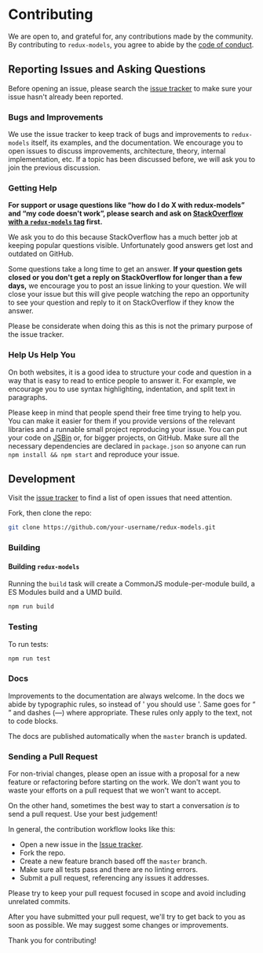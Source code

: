 # Contributing

We are open to, and grateful for, any contributions made by the community. By contributing to `redux-models`, you agree to abide by the [code of conduct](https://github.com/vshushkov/redux-models/blob/master/CODE_OF_CONDUCT.md).

## Reporting Issues and Asking Questions

Before opening an issue, please search the [issue tracker](https://github.com/vshushkov/redux-models/issues) to make sure your issue hasn't already been reported.

### Bugs and Improvements

We use the issue tracker to keep track of bugs and improvements to `redux-models` itself, its examples, and the documentation. We encourage you to open issues to discuss improvements, architecture, theory, internal implementation, etc. If a topic has been discussed before, we will ask you to join the previous discussion.

### Getting Help

**For support or usage questions like “how do I do X with redux-models” and “my code doesn't work”, please search and ask on [StackOverflow with a `redux-models` tag](http://stackoverflow.com/questions/tagged/redux-models?sort=votes&pageSize=50) first.**

We ask you to do this because StackOverflow has a much better job at keeping popular questions visible. Unfortunately good answers get lost and outdated on GitHub.

Some questions take a long time to get an answer. **If your question gets closed or you don't get a reply on StackOverflow for longer than a few days,** we encourage you to post an issue linking to your question. We will close your issue but this will give people watching the repo an opportunity to see your question and reply to it on StackOverflow if they know the answer.

Please be considerate when doing this as this is not the primary purpose of the issue tracker.

### Help Us Help You

On both websites, it is a good idea to structure your code and question in a way that is easy to read to entice people to answer it. For example, we encourage you to use syntax highlighting, indentation, and split text in paragraphs.

Please keep in mind that people spend their free time trying to help you. You can make it easier for them if you provide versions of the relevant libraries and a runnable small project reproducing your issue. You can put your code on [JSBin](http://jsbin.com) or, for bigger projects, on GitHub. Make sure all the necessary dependencies are declared in `package.json` so anyone can run `npm install && npm start` and reproduce your issue.

## Development

Visit the [issue tracker](https://github.com/vshushkov/redux-models/issues) to find a list of open issues that need attention.

Fork, then clone the repo:

```sh
git clone https://github.com/your-username/redux-models.git
```

### Building

#### Building `redux-models`

Running the `build` task will create a CommonJS module-per-module build, a ES Modules build and a UMD build.

```sh
npm run build
```

### Testing

To run tests:

```sh
npm run test
```

### Docs

Improvements to the documentation are always welcome. In the docs we abide by typographic rules, so instead of ' you should use '. Same goes for “ ” and dashes (—) where appropriate. These rules only apply to the text, not to code blocks.

The docs are published automatically when the `master` branch is updated.

### Sending a Pull Request

For non-trivial changes, please open an issue with a proposal for a new feature or refactoring before starting on the work. We don't want you to waste your efforts on a pull request that we won't want to accept.

On the other hand, sometimes the best way to start a conversation _is_ to send a pull request. Use your best judgement!

In general, the contribution workflow looks like this:

- Open a new issue in the [Issue tracker](https://github.com/vshushkov/redux-models/issues).
- Fork the repo.
- Create a new feature branch based off the `master` branch.
- Make sure all tests pass and there are no linting errors.
- Submit a pull request, referencing any issues it addresses.

Please try to keep your pull request focused in scope and avoid including unrelated commits.

After you have submitted your pull request, we'll try to get back to you as soon as possible. We may suggest some changes or improvements.

Thank you for contributing!

